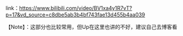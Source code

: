
link：https://www.bilibili.com/video/BV1xa4y1R7vT?p=17&vd_source=c8dbe5ab3b4bf743fae13d455b4aa039

【Note】：这部分也比较常用，但Up在这里也讲的不好，建议自己去博客看